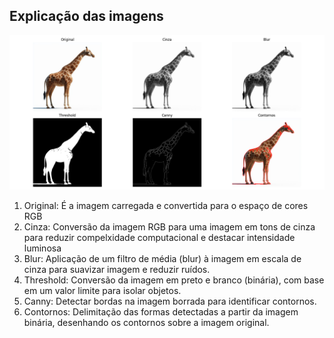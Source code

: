 ## Explicação das imagens  
![alt text](girafa-transformed.png)

1. Original: É a imagem carregada e convertida para o espaço de cores RGB  
2. Cinza:  Conversão da imagem RGB para uma imagem em tons de cinza para reduzir compelxidade computacional e destacar intensidade luminosa  
3. Blur: Aplicação de um filtro de média (blur) à imagem em escala de cinza para suavizar imagem e reduzir ruídos.  
4. Threshold: Conversão da imagem em preto e branco (binária), com base em um valor limite para isolar objetos.  
5. Canny: Detectar bordas na imagem borrada para identificar contornos.  
6. Contornos: Delimitação das formas detectadas a partir da imagem binária, desenhando os contornos sobre a imagem original.